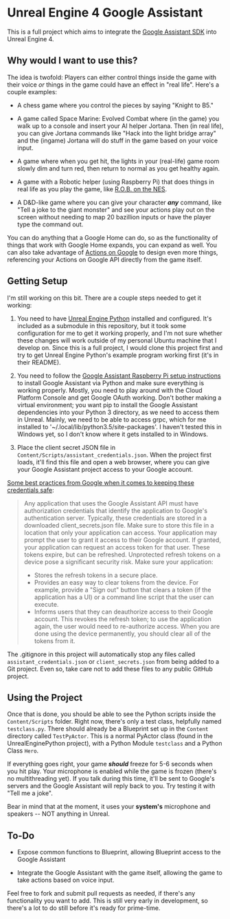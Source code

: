 # Unreal Engine 4 Google Assistant

This is a full project which aims to integrate the [Google Assistant SDK](https://developers.google.com/assistant/sdk/) into Unreal Engine 4.

## Why would I want to use this?

The idea is twofold: Players can either control things inside the game with their voice *or* things in the game could have an effect in "real life". Here's a couple examples:

* A chess game where you control the pieces by saying "Knight to B5."

* A game called Space Marine: Evolved Combat where (in the game) you walk up to a console and insert your AI helper Jortana. Then (in real life), you can give Jortana commands like "Hack into the light bridge array" and the (ingame) Jortana will do stuff in the game based on your voice input.

* A game where when you get hit, the lights in your (real-life) game room slowly dim and turn red, then return to normal as you get healthy again.

* A game with a Robotic helper (using Raspberry Pi) that does things in real life as you play the game, like [R.O.B. on the NES](https://www.youtube.com/watch?v=ocrTkuPMmvI).

* A D&D-like game where you can give your character ***any*** command, like "Tell a joke to the giant monster" and see your actions play out on the screen without needing to map 20 bazillion inputs or have the player type the command out.

You can do anything that a Google Home can do, so as the functionality of things that work with Google Home expands, you can expand as well. You can also take advantage of [Actions on Google](https://docs.api.ai/docs/actions-on-google-integration) to design even more things, referencing your Actions on Google API directly from the game itself.

## Getting Setup

I'm still working on this bit. There are a couple steps needed to get it working:

1. You need to have [Unreal Engine Python](https://github.com/20tab/UnrealEnginePython) installed and configured. It's included as a submodule in this repository, but it took some configuration for me to get it working properly, and I'm not sure whether these changes will work outside of my personal Ubuntu machine that I develop on. Since this is a full project, I would clone this project first and try to get Unreal Engine Python's example program working first (it's in their README).

2. You need to follow the [Google Assistant Raspberry Pi setup instructions](https://developers.google.com/assistant/sdk/prototype/getting-started-pi-python/config-dev-project-and-account) to install Google Assistant via Python and make sure everything is working properly. Mostly, you need to play around with the Cloud Platform Console and get Google OAuth working. Don't bother making a virtual environment; you want pip to install the Google Assistant dependencies into your Python 3 directory, as we need to access them in Unreal. Mainly, we need to be able to access grpc, which for me installed to '~/.local/lib/python3.5/site-packages'. I haven't tested this in Windows yet, so I don't know where it gets installed to in Windows.

3. Place the client secret JSON file in `Content/Scripts/assistant_credentials.json`. When the project first loads, it'll find this file and open a web browser, where you can give your Google Assistant project access to your Google account.

[Some best practices from Google when it comes to keeping these credentials safe](https://developers.google.com/assistant/sdk/best-practices/privacy-and-security):

> Any application that uses the Google Assistant API must have authorization credentials that identify the application to Google's authentication server. Typically, these credentials are stored in a downloaded client_secrets.json file. Make sure to store this file in a location that only your application can access.
> Your application may prompt the user to grant it access to their Google account. If granted, your application can request an access token for that user. These tokens expire, but can be refreshed.
> Unprotected refresh tokens on a device pose a significant security risk. Make sure your application:
> * Stores the refresh tokens in a secure place.
> * Provides an easy way to clear tokens from the device. For example, provide a "Sign out" button that clears a token (if the application has a UI) or a command line script that the user can execute.
> * Informs users that they can deauthorize access to their Google account. This revokes the refresh token; to use the application again, the user would need to re-authorize access.
> When you are done using the device permanently, you should clear all of the tokens from it.

The .gitignore in this project will automatically stop any files called `assistant_credentials.json` or `client_secrets.json` from being added to a Git project. Even so, take care not to add these files to any public GitHub project.

## Using the Project

Once that is done, you should be able to see the Python scripts inside the `Content/Scripts` folder. Right now, there's only a test class, helpfully named `testclass.py`. There should already be a Blueprint set up in the `Content` directory called `TestPyActor`. This is a normal PyActor class (found in the UnrealEnginePython project), with a Python Module `testclass` and a Python Class `Hero`.

If everything goes right, your game ***should*** freeze for 5-6 seconds when you hit play. Your microphone is enabled while the game is frozen (there's no multithreading yet). If you talk during this time, it'll be sent to Google's servers and the Google Assistant will reply back to you. Try testing it with "Tell me a joke".

Bear in mind that at the moment, it uses your **system's** microphone and speakers -- NOT anything in Unreal.

## To-Do

* Expose common functions to Blueprint, allowing Blueprint access to the Google Assistant

* Integrate the Google Assistant with the game itself, allowing the game to take actions based on voice input.

Feel free to fork and submit pull requests as needed, if there's any functionality you want to add. This is still very early in development, so there's a lot to do still before it's ready for prime-time.
